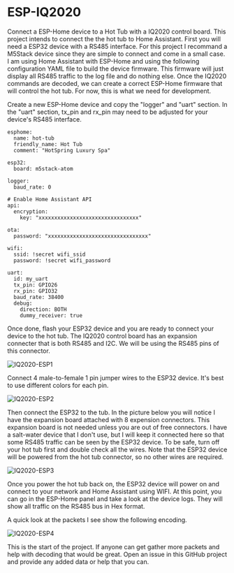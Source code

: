# ESP-IQ2020
Connect a ESP-Home device to a Hot Tub with a IQ2020 control board. This project intends to connect the the hot tub to Home Assistant. First you will need a ESP32 device with a RS485 interface. For this project I recommand a M5Stack device since they are simple to connect and come in a small case. I am using Home Assistant with ESP-Home and using the following configuration YAML file to build the device firmware. This firmware will just display all RS485 traffic to the log file and do nothing else. Once the IQ2020 commands are decoded, we can create a correct ESP-Home firmware that will control the hot tub. For now, this is what we need for development.

Create a new ESP-Home device and copy the "logger" and "uart" section. In the "uart" section, tx_pin and rx_pin may need to be adjusted for your device's RS485 interface.

```
esphome:
  name: hot-tub
  friendly_name: Hot Tub
  comment: "HotSpring Luxury Spa"

esp32:
  board: m5stack-atom

logger:
  baud_rate: 0

# Enable Home Assistant API
api:
  encryption:
    key: "xxxxxxxxxxxxxxxxxxxxxxxxxxxxxxxx"

ota:
  password: "xxxxxxxxxxxxxxxxxxxxxxxxxxxxxxxx"

wifi:
  ssid: !secret wifi_ssid
  password: !secret wifi_password

uart:
  id: my_uart
  tx_pin: GPIO26
  rx_pin: GPIO32
  baud_rate: 38400
  debug:
    direction: BOTH
    dummy_receiver: true
```

Once done, flash your ESP32 device and you are ready to connect your device to the hot tub. The IQ2020 control board has an expansion connecter that is both RS485 and I2C. We will be using the RS485 pins of this connector.

![IQ2020-ESP1](https://github.com/Ylianst/ESP-IQ2020/assets/1319013/07697b93-9469-46b6-9f8b-8a79d4cd90d3)

Connect 4 male-to-female 1 pin jumper wires to the ESP32 device. It's best to use different colors for each pin.

![IQ2020-ESP2](https://github.com/Ylianst/ESP-IQ2020/assets/1319013/434920d7-ad5b-446c-af8e-142df2a1e9d8)

Then connect the ESP32 to the tub. In the picture below you will notice I have the expansion board attached with 8 expension connectors. This expansion board is not needed unless you are out of free connectors. I have a salt-water device that I don't use, but I will keep it connected here so that some RS485 traffic can be seen by the ESP32 device. To be safe, turn off your hot tub first and double check all the wires. Note that the ESP32 device will be powered from the hot tub connector, so no other wires are required.

![IQ2020-ESP3](https://github.com/Ylianst/ESP-IQ2020/assets/1319013/15f23030-fa9b-4f05-bbbb-0723c9e79cda)

Once you power the hot tub back on, the ESP32 device will power on and connect to your network and Home Assistant using WIFI. At this point, you can go in the ESP-Home panel and take a look at the device logs. They will show all traffic on the RS485 bus in Hex format.

A quick look at the packets I see show the following encoding.

![IQ2020-ESP4](https://github.com/Ylianst/ESP-IQ2020/assets/1319013/dde784aa-72f5-4315-a671-147064789ff4)

This is the start of the project. If anyone can get gather more packets and help with decoding that would be great. Open an issue in this GitHub project and provide any added data or help that you can.
